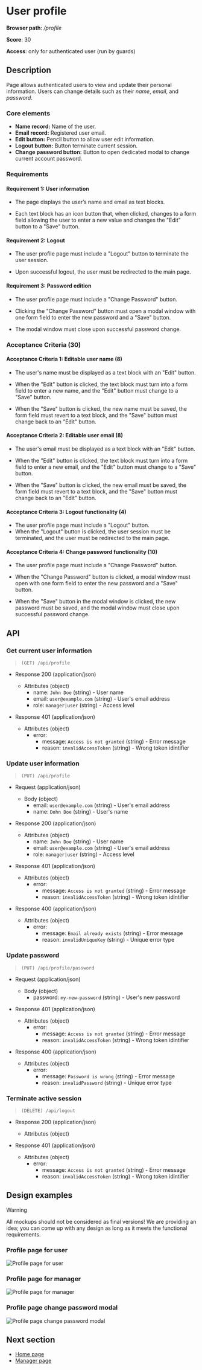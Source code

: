 # User profile

**Browser path**: _/profile_

**Score**: 30

**Access**: only for authenticated user (run by guards)

## Description

Page allows authenticated users to view and update their personal information. Users can change details such as their _name_, _email_, and _password_.

### Core elements

- **Name record:** Name of the user.
- **Email record:** Registered user email.
- **Edit button:** Pencil button to allow user edit information.
- **Logout button:** Button terminate current session.
- **Change password button:** Button to open dedicated modal to change current account password.

### Requirements

#### Requirement 1: User information

- The page displays the user’s name and email as text blocks.

- Each text block has an icon button that, when clicked, changes to a form field allowing the user to enter a new value and changes the "Edit" button to a "Save" button.

#### Requirement 2: Logout

- The user profile page must include a "Logout" button to terminate the user session.

- Upon successful logout, the user must be redirected to the main page.

#### Requirement 3: Password edition

- The user profile page must include a "Change Password" button.

- Clicking the "Change Password" button must open a modal window with one form field to enter the new password and a "Save" button.

- The modal window must close upon successful password change.

### Acceptance Criteria (30)

#### Acceptance Criteria 1: Editable user name (8)

- The user's name must be displayed as a text block with an "Edit" button.

- When the "Edit" button is clicked, the text block must turn into a form field to enter a new name, and the "Edit" button must change to a "Save" button.

- When the "Save" button is clicked, the new name must be saved, the form field must revert to a text block, and the "Save" button must change back to an "Edit" button.

#### Acceptance Criteria 2: Editable user email (8)

- The user's email must be displayed as a text block with an "Edit" button.

- When the "Edit" button is clicked, the text block must turn into a form field to enter a new email, and the "Edit" button must change to a "Save" button.

- When the "Save" button is clicked, the new email must be saved, the form field must revert to a text block, and the "Save" button must change back to an "Edit" button.

#### Acceptance Criteria 3: Logout functionality (4)

- The user profile page must include a "Logout" button.
- When the "Logout" button is clicked, the user session must be terminated, and the user must be redirected to the main page.

#### Acceptance Criteria 4: Change password functionality (10)

- The user profile page must include a "Change Password" button.

- When the "Change Password" button is clicked, a modal window must open with one form field to enter the new password and a "Save" button.

- When the "Save" button in the modal window is clicked, the new password must be saved, and the modal window must close upon successful password change.

## API

### Get current user information

> `(GET) /api/profile`

- Response 200 (application/json)
  - Attributes (object)
    - name: `John Doe` (string) - User name
    - email: `user@example.com` (string) - User's email address
    - role: `manager|user` (string) - Access level

- Response 401 (application/json)
  - Attributes (object)
    - error:
      - message: `Access is not granted` (string) - Error message
      - reason: `invalidAccessToken` (string) - Wrong token idintifier

### Update user information

> `(PUT) /api/profile`

- Request (application/json)
  - Body (object)
    - email: `user@example.com` (string) - User's email address
    - name: `Dohn Doe` (string) - User's name

- Response 200 (application/json)
  - Attributes (object)
    - name: `John Doe` (string) - User name
    - email: `user@example.com` (string) - User's email address
    - role: `manager|user` (string) - Access level

- Response 401 (application/json)
  - Attributes (object)
    - error:
      - message: `Access is not granted` (string) - Error message
      - reason: `invalidAccessToken` (string) - Wrong token idintifier

- Response 400 (application/json)
  - Attributes (object)
    - error:
      - message: `Email already exists` (string) - Error message
      - reason: `invalidUniqueKey` (string) - Unique error type

### Update password

> `(PUT) /api/profile/password`

- Request (application/json)
  - Body (object)
    - password: `my-new-password` (string) - User's new password

- Response 401 (application/json)
  - Attributes (object)
    - error:
      - message: `Access is not granted` (string) - Error message
      - reason: `invalidAccessToken` (string) - Wrong token idintifier

- Response 400 (application/json)
  - Attributes (object)
    - error:
      - message: `Password is wrong` (string) - Error message
      - reason: `invalidPassword` (string) - Unique error type

### Terminate active session

> `(DELETE) /api/logout`

- Response 200 (application/json)
  - Attributes (object)

- Response 401 (application/json)
  - Attributes (object)
    - error:
      - message: `Access is not granted` (string) - Error message
      - reason: `invalidAccessToken` (string) - Wrong token idintifier

## Design examples

> [!WARNING]
> All mockups should not be considered as final versions! We are providing an idea; you can come up with any design as long as it meets the functional requirements.

### Profile page for user

![Profile page for user](./designs/profile/user.png)

### Profile page for manager

![Profile page for manager](./designs/profile/manager.png)

### Profile page change password modal

![Profile page change password modal](./designs/profile/change-password.png)

## Next section

- [Home page](./search.md)
- [Manager page](./admin)
